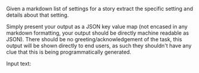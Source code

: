 Given a markdown list of settings for a story extract the specific setting and details about that setting.

Simply present your output as a JSON key value map (not encased in any markdown formatting, your output should be directly machine readable as JSON). There should be no greeting/acknowledgement of the task, this output will be shown directly to end users, as such they shouldn't have any clue that this is being programmatically generated.

Input text:
